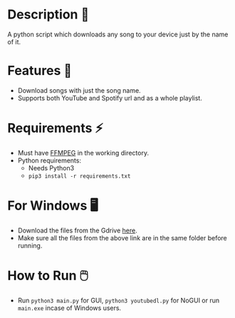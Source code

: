 # Description 🎵
A python script which downloads any song to your device just by the name of it.

# Features 🌟
* Download songs with just the song name.
* Supports both YouTube and Spotify url and as a whole playlist.

# Requirements ⚡
* Must have [FFMPEG](https://github.com/BtbN/FFmpeg-Builds/releases/download/autobuild-2021-06-30-12-38/ffmpeg-n4.4-78-g031c0cb0b4-win64-gpl-4.4.zip) in the working directory.
* Python requirements:
    * Needs Python3
    * `pip3 install -r requirements.txt`

# For Windows 🖥️
* Download the files from the Gdrive [here](https://drive.google.com/drive/folders/1ZjH7bhLWb5V79LfBtmW0BFIWhZiv3dOS?usp=sharing).  
* Make sure all the files from the above link are in the same folder before running.  

# How to Run 🖱️
* Run `python3 main.py` for GUI, `python3 youtubedl.py` for NoGUI or run `main.exe` incase of Windows users.  
